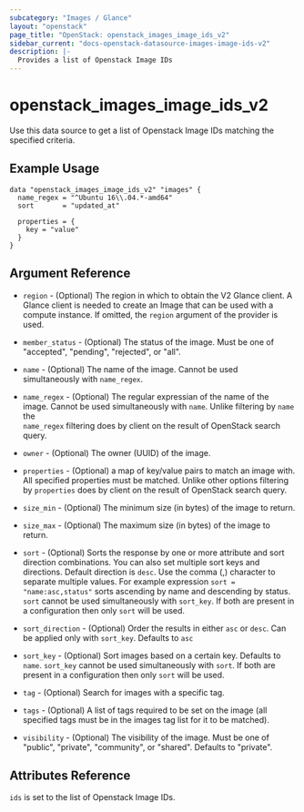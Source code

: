 ```yaml
---
subcategory: "Images / Glance"
layout: "openstack"
page_title: "OpenStack: openstack_images_image_ids_v2"
sidebar_current: "docs-openstack-datasource-images-image-ids-v2"
description: |-
  Provides a list of Openstack Image IDs
---
```


# openstack\_images\_image\_ids\_v2

Use this data source to get a list of Openstack Image IDs matching the
specified criteria.

## Example Usage

```hcl
data "openstack_images_image_ids_v2" "images" {
  name_regex = "^Ubuntu 16\\.04.*-amd64"
  sort       = "updated_at"

  properties = {
    key = "value"
  }
}
```

## Argument Reference

* `region` - (Optional) The region in which to obtain the V2 Glance client.
    A Glance client is needed to create an Image that can be used with
    a compute instance. If omitted, the `region` argument of the provider
    is used.

* `member_status` - (Optional) The status of the image. Must be one of
   "accepted", "pending", "rejected", or "all".

* `name` - (Optional) The name of the image. Cannot be used simultaneously
    with `name_regex`.

* `name_regex` - (Optional) The regular expressian of the name of the image.
    Cannot be used simultaneously with `name`. Unlike filtering by `name` the    
    `name_regex` filtering does by client on the result of OpenStack search
    query.

* `owner` - (Optional) The owner (UUID) of the image.

* `properties` - (Optional) a map of key/value pairs to match an image with.
    All specified properties must be matched. Unlike other options filtering    
    by `properties` does by client on the result of OpenStack search query.

* `size_min` - (Optional) The minimum size (in bytes) of the image to return.

* `size_max` - (Optional) The maximum size (in bytes) of the image to return.

* `sort` - (Optional) Sorts the response by one or more attribute and sort
    direction combinations. You can also set multiple sort keys and directions.
    Default direction is `desc`. Use the comma (,) character to separate
    multiple values. For example expression `sort = "name:asc,status"`
    sorts ascending by name and descending by status. `sort` cannot be used
    simultaneously with `sort_key`. If both are present in a configuration
    then only `sort` will be used.

* `sort_direction` - (Optional) Order the results in either `asc` or `desc`.
    Can be applied only with `sort_key`. Defaults to `asc`

* `sort_key` - (Optional) Sort images based on a certain key. Defaults to
    `name`. `sort_key` cannot be used simultaneously with `sort`. If both
    are present in a configuration then only `sort` will be used.

* `tag` - (Optional) Search for images with a specific tag.

* `tags` - (Optional) A list of tags required to be set on the image
      (all specified tags must be in the images tag list for it to be matched).

* `visibility` - (Optional) The visibility of the image. Must be one of
   "public", "private", "community", or "shared". Defaults to "private".

## Attributes Reference

`ids` is set to the list of Openstack Image IDs.
